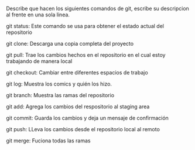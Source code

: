 Describe que hacen los siguientes comandos de git, escribe su descripcion al frente en una sola linea.

git status: Este comando se usa para obtener el estado actual del repositorio

git clone: Descarga una copia completa del proyecto

git pull: Trae los cambios hechos en el repositorio en el cual estoy trabajando de manera local

git checkout: Cambiar entre diferentes espacios de trabajo

git log: Muestra los comics y quién los hizo.

git branch: Muestra las ramas del repositorio

git add: Agrega los cambios del respositorio al staging area

git commit: Guarda los cambios y deja un mensaje de confirmación

git push: LLeva los cambios desde el repositorio local al remoto

git merge: Fuciona todas las ramas
